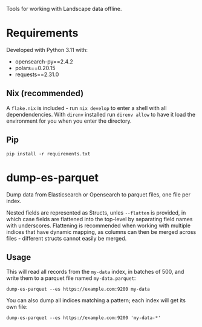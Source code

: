 Tools for working with Landscape data offline.

# Requirements

Developed with Python 3.11 with:

- opensearch-py==2.4.2
- polars==0.20.15
- requests==2.31.0

## Nix (recommended)

A `flake.nix` is included - run `nix develop` to enter a shell with all dependendencies. 
With `direnv` installed run `direnv allow` to have it load the environment for you when you enter the directory.

## Pip

    pip install -r requirements.txt

# dump-es-parquet

Dump data from Elasticsearch or Opensearch to parquet files, one file per index. 

Nested fields are represented as Structs, unles `--flatten` is provided, in which case fields are flattened into the top-level by separating field names with underscores. Flattening is recommended when working with multiple indices that have dynamic mapping, as columns can then be merged across files - different structs cannot easily be merged.

## Usage

This will read all records from the `my-data` index, in batches of 500, and write them to a parquet file named `my-data.parquet`:

    dump-es-parquet --es https://example.com:9200 my-data

You can also dump all indices matching a pattern; each index will get its own file:

    dump-es-parquet --es https://example.com:9200 'my-data-*'